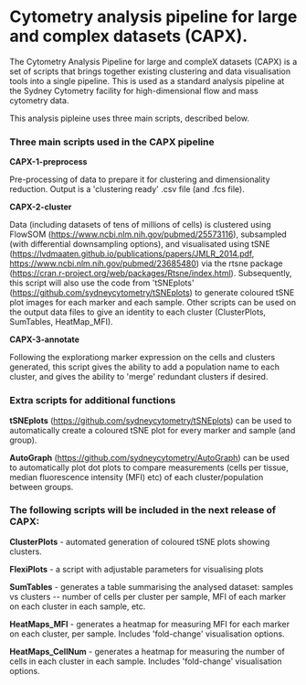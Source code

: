 # Cytometry analysis pipeline for large and complex datasets (CAPX).


The Cytometry Analysis Pipeline for large and compleX datasets (CAPX) is a set of scripts that brings together existing clustering and data visualisation tools into a single pipeline. This is used as a standard analysis pipeline at the Sydney Cytometry facility for high-dimensional flow and mass cytometry data. 

This analysis pipleine uses three main scripts, described below. 


### Three main scripts used in the CAPX pipeline

**CAPX-1-preprocess**

Pre-processing of data to prepare it for clustering and dimensionality reduction. Output is a 'clustering ready' .csv file (and .fcs file).



**CAPX-2-cluster**

Data (including datasets of tens of millions of cells) is clustered using FlowSOM (https://www.ncbi.nlm.nih.gov/pubmed/25573116), subsampled (with differential downsampling options), and visualisated using tSNE (https://lvdmaaten.github.io/publications/papers/JMLR_2014.pdf, https://www.ncbi.nlm.nih.gov/pubmed/23685480) via the rtsne package (https://cran.r-project.org/web/packages/Rtsne/index.html). Subsequently, this script will also use the code from 'tSNEplots' (https://github.com/sydneycytometry/tSNEplots) to generate coloured tSNE plot images for each marker and each sample. Other scripts can be used on the output data files to give an identity to each cluster (ClusterPlots, SumTables, HeatMap_MFI).



**CAPX-3-annotate**

Following the explorationg marker expression on the cells and clusters generated, this script gives the ability to add a population name to each cluster, and gives the ability to 'merge' redundant clusters if desired.



### Extra scripts for additional functions

**tSNEplots** (https://github.com/sydneycytometry/tSNEplots) can be used to automatically create a coloured tSNE plot for every marker and sample (and group).

**AutoGraph** (https://github.com/sydneycytometry/AutoGraph) can be used to automatically plot dot plots to compare measurements (cells per tissue, median fluorescence intensity (MFI) etc) of each cluster/population between groups.


### The following scripts will be included in the next release of CAPX:

**ClusterPlots** - automated generation of coloured tSNE plots showing clusters.  

**FlexiPlots** - a script with adjustable parameters for visualising plots

**SumTables** - generates a table summarising the analysed dataset: samples vs clusters -- number of cells per cluster per sample, MFI of each marker on each cluster in each sample, etc.

**HeatMaps_MFI** - generates a heatmap for measuring MFI for each marker on each cluster, per sample. Includes 'fold-change' visualisation options.

**HeatMaps_CellNum** - generates a heatmap for measuring the number of cells in each cluster in each sample. Includes 'fold-change' visualisation options.



